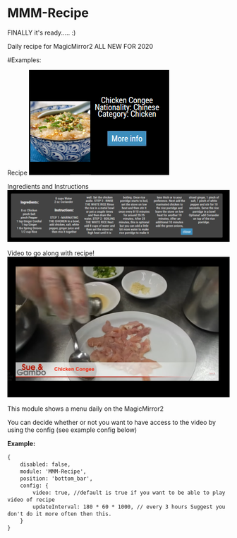 # MMM-Recipe

 FINALLY it's ready..... :)  
 
Daily recipe for MagicMirror2  ALL NEW FOR 2020

#Examples:

Recipe
![](examples/recipe1.png)

Ingredients and Instructions
![](examples/recipe2.png)

Video to go along with recipe!
![](examples/recipe3.png)

This module shows a menu daily on the MagicMirror2

You can decide whether or not you want to have access to the video by using the config (see example config below)

**Example:**
```
{
    disabled: false,
    module: 'MMM-Recipe',
    position: 'bottom_bar',
    config: {
        video: true, //default is true if you want to be able to play video of recipe
        updateInterval: 180 * 60 * 1000, // every 3 hours Suggest you don't do it more often then this.
    }
}
```
